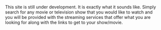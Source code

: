 This site is still under development. It is exactly what it sounds like. Simply search for any movie or television show that you would like to watch and you will be provided with the streaming services that offer what you are looking for along with the links to get to your show/movie.
